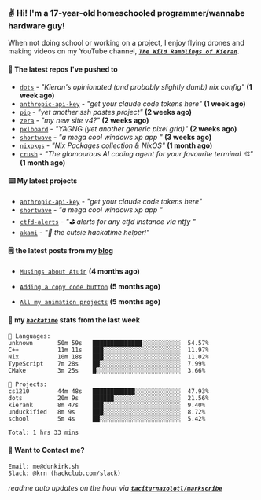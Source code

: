 ### ✌️ Hi! I'm a 17-year-old homeschooled programmer/wannabe hardware guy!

When not doing school or working on a project, I enjoy flying drones and making videos on my YouTube channel, [**_`The Wild Ramblings of Kieran`_**](https://youtube.com/@kieran.rambles).

#### 👷 The latest repos I've pushed to

- [`dots`](https://github.com/taciturnaxolotl/dots) - _"Kieran's opinionated (and probably slightly dumb) nix config"_ **(1 week ago)**
- [`anthropic-api-key`](https://github.com/taciturnaxolotl/anthropic-api-key) - _"get your claude code tokens here"_ **(1 week ago)**
- [`pip`](https://github.com/taciturnaxolotl/pip) - _"yet another ssh pastes project"_ **(2 weeks ago)**
- [`zera`](https://github.com/taciturnaxolotl/zera) - _"my new site v4?"_ **(2 weeks ago)**
- [`pxlboard`](https://github.com/taciturnaxolotl/pxlboard) - _"YAGNG (yet another generic pixel grid)"_ **(2 weeks ago)**
- [`shortwave`](https://github.com/taciturnaxolotl/shortwave) - _"a mega cool windows xp app "_ **(3 weeks ago)**
- [`nixpkgs`](https://github.com/NixOS/nixpkgs) - _"Nix Packages collection & NixOS"_ **(1 month ago)**
- [`crush`](https://github.com/charmbracelet/crush) - _"The glamourous AI coding agent for your favourite terminal 💘"_ **(1 month ago)**

#### ⌨️ My latest projects

- [`anthropic-api-key`](https://github.com/taciturnaxolotl/anthropic-api-key) - _"get your claude code tokens here"_
- [`shortwave`](https://github.com/taciturnaxolotl/shortwave) - _"a mega cool windows xp app "_
- [`ctfd-alerts`](https://github.com/taciturnaxolotl/ctfd-alerts) - _"⛳ alerts for any ctfd instance via ntfy "_
- [`akami`](https://github.com/taciturnaxolotl/akami) - _"🌷 the cutsie hackatime helper!"_

#### 🗒️ the latest posts from my [blog](https://dunkirk.sh)

- [`Musings about Atuin`](https://dunkirk.sh/blog/atuin/) **(4 months ago)**

- [`Adding a copy code button`](https://dunkirk.sh/blog/adding-a-copy-button/) **(5 months ago)**

- [`All my animation projects`](https://dunkirk.sh/blog/my-animations/) **(5 months ago)**



#### 📡 my [_`hackatime`_](https://waka.hackclub.com) stats from the last week

```text
💾 Languages:
unknown       50m 59s   ██████████████░░░░░░░░░░░  54.57%
C++           11m 11s   ███░░░░░░░░░░░░░░░░░░░░░░  11.97%
Nix           10m 18s   ███░░░░░░░░░░░░░░░░░░░░░░  11.02%
TypeScript    7m 28s    ██░░░░░░░░░░░░░░░░░░░░░░░  7.99%
CMake         3m 25s    █░░░░░░░░░░░░░░░░░░░░░░░░  3.66%

💼 Projects:
cs1210        44m 48s   ████████████░░░░░░░░░░░░░  47.93%
dots          20m 9s    ██████░░░░░░░░░░░░░░░░░░░  21.56%
kierank       8m 47s    ███░░░░░░░░░░░░░░░░░░░░░░  9.40%
unduckified   8m 9s     ███░░░░░░░░░░░░░░░░░░░░░░  8.72%
school        5m 4s     ██░░░░░░░░░░░░░░░░░░░░░░░  5.42%

Total: 1 hrs 33 mins
```

#### 📮 Want to Contact me?

```text
Email: me@dunkirk.sh
Slack: @krn (hackclub.com/slack)
```

_readme auto updates on the hour via [**`taciturnaxolotl/markscribe`**](https://github.com/taciturnaxolotl/markscribe)_
